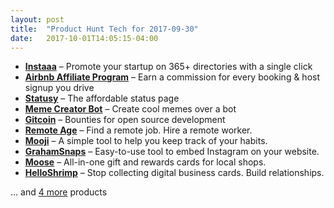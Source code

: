 ```yaml
---
layout: post
title:  "Product Hunt Tech for 2017-09-30"
date:   2017-10-01T14:05:15-04:00
---
```


* **[Instaaa](https://www.producthunt.com/posts/instaaa?utm_campaign=producthunt-api&utm_medium=api&utm_source=Application%3A+Daily+Digest+RSS+%28ID%3A+3202%29)** – Promote your startup on 365+ directories with a single click
* **[Airbnb Affiliate Program](https://www.producthunt.com/posts/airbnb-affiliate-program?utm_campaign=producthunt-api&utm_medium=api&utm_source=Application%3A+Daily+Digest+RSS+%28ID%3A+3202%29)** – Earn a commission for every booking & host signup you drive
* **[Statusy](https://www.producthunt.com/posts/statusy?utm_campaign=producthunt-api&utm_medium=api&utm_source=Application%3A+Daily+Digest+RSS+%28ID%3A+3202%29)** – The affordable status page
* **[Meme Creator Bot](https://www.producthunt.com/posts/meme-creator-bot?utm_campaign=producthunt-api&utm_medium=api&utm_source=Application%3A+Daily+Digest+RSS+%28ID%3A+3202%29)** – Create cool memes over a bot
* **[Gitcoin](https://www.producthunt.com/posts/gitcoin?utm_campaign=producthunt-api&utm_medium=api&utm_source=Application%3A+Daily+Digest+RSS+%28ID%3A+3202%29)** – Bounties for open source development
* **[Remote Age](https://www.producthunt.com/posts/remote-age?utm_campaign=producthunt-api&utm_medium=api&utm_source=Application%3A+Daily+Digest+RSS+%28ID%3A+3202%29)** – Find a remote job. Hire a remote worker.
* **[Mooji](https://www.producthunt.com/posts/mooji?utm_campaign=producthunt-api&utm_medium=api&utm_source=Application%3A+Daily+Digest+RSS+%28ID%3A+3202%29)** – A simple tool to help you keep track of your habits.
* **[GrahamSnaps](https://www.producthunt.com/posts/grahamsnaps?utm_campaign=producthunt-api&utm_medium=api&utm_source=Application%3A+Daily+Digest+RSS+%28ID%3A+3202%29)** – Easy-to-use tool to embed Instagram on your website.
* **[Moose](https://www.producthunt.com/posts/moose?utm_campaign=producthunt-api&utm_medium=api&utm_source=Application%3A+Daily+Digest+RSS+%28ID%3A+3202%29)** – All-in-one gift and rewards cards for local shops.
* **[HelloShrimp](https://www.producthunt.com/posts/helloshrimp?utm_campaign=producthunt-api&utm_medium=api&utm_source=Application%3A+Daily+Digest+RSS+%28ID%3A+3202%29)** – Stop collecting digital business cards. Build relationships.

… and [4 more](https://www.producthunt.com/tech) products